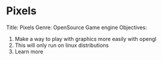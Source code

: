 # Pixels

Title: Pixels
Genre: OpenSource Game engine
Objectives: 
1. Make a way to play with graphics more easily with opengl
2. This will only run on linux distributions
3. Learn more